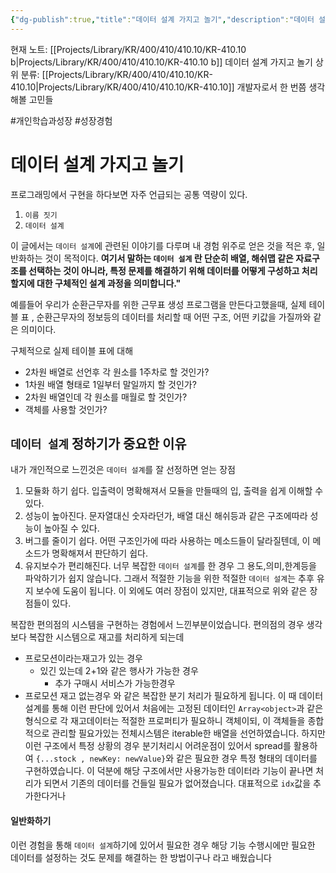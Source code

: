 ```yaml
---
{"dg-publish":true,"title":"데이터 설계 가지고 놀기","description":"데이터 설계를 경험을 통해 직간접적으로 배운 중요성과 방법을 소개하고 일반화합니다. 이를 통해 문제를 해결할 때 어떻게 설계하는 것이 좋은 설계일까에 대한 정보를 젝오합니다.","permalink":"/projects/library/kr/400/410/410-10/kr-410-10-b/","dgPassFrontmatter":true,"noteIcon":"0","created":"2024-12-11T20:26:16.269+09:00","updated":"2025-07-08T22:56:11.442+09:00"}
---
```


현재 노트: [[Projects/Library/KR/400/410/410.10/KR-410.10 b\|Projects/Library/KR/400/410/410.10/KR-410.10 b]] 데이터 설계 가지고 놀기
상위 분류: [[Projects/Library/KR/400/410/410.10/KR-410.10\|Projects/Library/KR/400/410/410.10/KR-410.10]] 개발자로서 한 번쯤 생각해볼 고민들

#개인학습과성장 #성장경험 


# 데이터 설계 가지고 놀기


프로그래밍에서 구현을 하다보면 자주 언급되는 공통 역량이 있다.
1. `이름 짓기`
2. `데이터 설계`

이 글에서는 `데이터 설계`에 관련된 이야기를 다루며 내 경험 위주로 얻은 것을 적은 후, 일반화하는 것이 목적이다.
**여기서 말하는 `데이터 설계` 란 단순히 배열, 해쉬맵 같은 자료구조를 선택하는 것이 아니라, 특정 문제를 해결하기 위해 데이터를 어떻게 구성하고 처리할지에 대한 구체적인 설계 과정을 의미합니다."**

예를들어 우리가 순환근무자를 위한 근무표 생성 프로그램을 만든다고했을때, 실제 테이블 표 , 순환근무자의 정보등의 데이터를 처리할 때 어떤 구조, 어떤 키값을 가질까와 같은 의미이다.

구체적으로 실제 테이블 표에 대해
- 2차원 배열로 선언후 각 원소를 1주차로 할 것인가?
- 1차원 배열 형태로 1일부터 말일까지 할 것인가?
- 2차원 배열인데 각 원소를 매월로 할 것인가?
- 객체를 사용할 것인가?


## `데이터 설계` 정하기가  중요한 이유
내가 개인적으로 느낀것은 `데이터 설계`를 잘 선정하면 얻는 장점
1. 모듈화 하기 쉽다. 입출력이 명확해져서 모듈을 만들때의 입, 출력을 쉽게 이해할 수 있다.
2. 성능이 높아진다. 문자열대신 숫자라던가, 배열 대신 해쉬등과 같은 구조에따라 성능이 높아질 수 있다.
3. 버그를 줄이기 쉽다. 어떤 구조인가에 따라 사용하는 메소드들이 달라질텐데, 이 메소드가 명확해져서 판단하기 쉽다.
4. 유지보수가 편리해진다. 너무 복잡한 `데이터 설계`를 한 경우 그 용도,의미,한계등을 파악하기가 쉽지 않습니다. 그래서 적절한 기능을 위한 적절한 `데이터 설계`는 추후 유지 보수에 도움이 됩니다.
이 외에도 여러 장점이 있지만, 대표적으로 위와 같은 장점들이 있다.

복잡한 편의점의 시스템을 구현하는 경험에서 느낀부분이었습니다.
편의점의 경우 생각보다 복잡한 시스템으로 재고를 처리하게 되는데
- 프로모션이라는재고가 있는 경우
	- 있긴 있는데 2+1와 같은 행사가 가능한 경우
		- 추가 구매시 서비스가 가능한경우
- 프로모션 재고 없는경우
와 같은 복잡한 분기 처리가 필요하게 됩니다. 이 때 데이터 설계를 통해 이런 판단에 있어서 처음에는 고정된 데이터인 `Array<object>`과 같은 형식으로 각 재고데이터는 적절한 프로퍼티가 필요하니 객체이되, 이 객체들을 종합적으로 관리할 필요가있는 전체시스템은 iterable한 배열을 선언하였습니다.
하지만 이런 구조에서 특정 상황의 경우 분기처리시 어려운점이 있어서 spread를 활용하여 `{...stock , newKey: newValue}`와 같은 필요한 경우 특정 형태의 데이터를 구현하였습니다. 이 덕분에 해당 구조에서만 사용가능한 데이터라 기능이 끝나면 처리가 되면서 기존의 데이터를 건들일 필요가 없어졌습니다. 대표적으로 `idx`값을 추가한다거나


#### 일반화하기
이런 경험을 통해 `데이터 설계`하기에 있어서 필요한 경우 해당 기능 수행시에만 필요한 데이터를 설정하는 것도 문제를 해결하는 한 방법이구나 라고 배웠습니다

